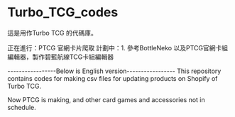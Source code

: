 # Turbo_TCG_codes
這是用作Turbo TCG 的代碼庫。  
<title>Whats going on</title>
正在進行：PTCG 官網卡片爬取  

<title>Future plans</title>  
計劃中：1. 參考BottleNeko 以及PTCG官網卡組編輯器，製作碧藍航線TCG卡組編輯器

-----------------Below is English version-----------------
This repository contains codes for making csv files for updating products on Shopify of 
Turbo TCG.  

Now PTCG is making, and other card games and accessories not in schedule.